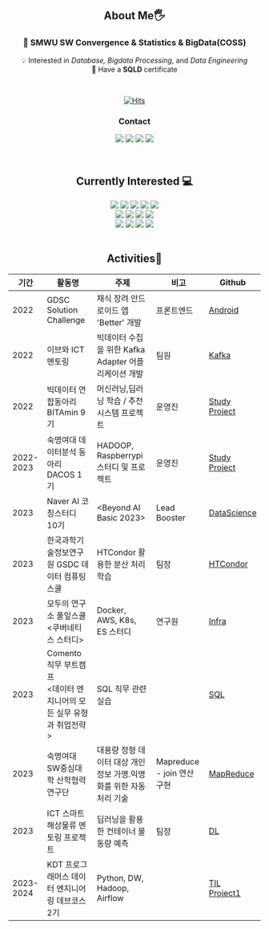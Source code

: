 <!-- ![header](https://capsule-render.vercel.app/api?type=waving&color=FFB9B9&&height=200&section=header&text=Bokyung%20Lee&fontSize=50) -->

<div align="center">

## About Me🖐️
### 🏫 SMWU SW Convergence & Statistics & BigData(COSS)

💡 Interested in _Database, Bigdata Processing_, and _Data Engineering_   
📝 Have a **SQLD** certificate

<br>

[![Hits](https://hits.seeyoufarm.com/api/count/incr/badge.svg?url=https%3A%2F%2Fgithub.com%2Fbokyung124&count_bg=%239DCF78&title_bg=%231D1D1D&icon=github.svg&icon_color=%23E7E7E7&title=HI&edge_flat=true)](https://hits.seeyoufarm.com)

### Contact
<a href="mailto:leebk1124@gmail.com"><img src="https://img.shields.io/badge/Gmail-EA4335?style=flat-square&logo=Gmail&logoColor=white"/></a>
<a href="https://bokyung124.github.io"><img src="https://img.shields.io/badge/GitHub%20Blog-696969?style=flat-square&logo=Github&logoColor=white"/></a> 
<a href="https://gnuykob.tistory.com"><img src="https://img.shields.io/badge/Tistory-000000?style=flat-square&logo=Tistory&logoColor=white"/></a>
<a href="https://www.instagram.com/gnuykob_"><img src="https://img.shields.io/badge/Instagram-E4405F?style=flat-square&logo=Instagram&logoColor=white"/></a> 

</div>

<br>

<div align="center">

## Currently Interested 💻

<img src="https://img.shields.io/badge/Python-3766AB?style=flat-square&logo=Python&logoColor=white"/>
<img src="https://img.shields.io/badge/Java-007396?style=flat-square&logo=OpenJDK&logoColor=white"/>
<img src="https://img.shields.io/badge/MySQL-4479A1?style=flat-square&logo=MySQL&logoColor=white"/>
<img src="https://img.shields.io/badge/PostgreSQL-4169E1?style=flat-square&logo=PostgreSQL&logoColor=white"/>
<img src="https://img.shields.io/badge/MongoDB-47A248?style=flat-square&logo=MongoDB&logoColor=white"/>

<br>

<img src="https://img.shields.io/badge/Hadoop-66CCFF?style=flat-square&logo=Apache%20Hadoop&logoColor=white"/>
<img src="https://img.shields.io/badge/Kafka-231F20?style=flat-square&logo=Apache%20kafka&logoColor=white"/>
<img src="https://img.shields.io/badge/Spark-E25A1C?style=flat-square&logo=Apache%20Spark&logoColor=white"/>
<img src="https://img.shields.io/badge/Airflow-017CEE?style=flat-square&logo=Apache%20Airflow&logoColor=white"/>

<br>

<img src="https://img.shields.io/badge/Django-092E20?style=flat-square&logo=Django&logoColor=white"/>
<img src="https://img.shields.io/badge/Google BigQuery-669DF6?style=flat-square&logo=Google%20BigQuery&logoColor=white"/>
<img src="https://img.shields.io/badge/Snowflake-29B5E8?style=flat-square&logo=snowflake&logoColor=white"/>
<img src="https://img.shields.io/badge/AWS-232F3E?style=flat-square&logo=Amazon%20AWS&logoColor=white"/>


</div>

<br>

<div align="center">

## Activities🤍

|기간|활동명|주제|비고|Github|
|---|---|---|---|---|
|2022|GDSC Solution Challenge|채식 장려 안드로이드 앱 'Better' 개발|프론트엔드|[Android](https://github.com/bokyung124/30_Better)|
|2022|이브와 ICT 멘토링|빅데이터 수집을 위한 Kafka Adapter 어플리케이션 개발|팀원|[Kafka](https://github.com/bokyung124/ICT_Kafka)|
|2022|빅데이터 연합동아리 BITAmin 9기|머신러닝,딥러닝 학습 / 추천시스템 프로젝트|운영진|[Study](https://github.com/bokyung124/BITAmin)</br>[Project](https://github.com/bokyung124/bitamin-conference)|
|2022-2023|숙명여대 데이터분석 동아리 DACOS 1기|HADOOP, Raspberrypi 스터디 및 프로젝트|운영진|[Study](https://github.com/bokyung124/hadoop-pilot-pjt)</br>[Project](https://github.com/bokyung124/hadoop_raspberrypi)|
|2023|Naver AI 코칭스터디 10기|<Beyond AI Basic 2023>|Lead Booster|[DataScience](https://github.com/bokyung124/BoostCourse-Beyond-AI)|
|2023|한국과학기술정보연구원 GSDC 데이터 컴퓨팅 스쿨|HTCondor 활용한 분산 처리 학습|팀장|[HTCondor](https://github.com/bokyung124/GSDC_HTCondor)|
|2023|모두의 연구소 풀잎스쿨 <쿠버네티스 스터디>|Docker, AWS, K8s, ES 스터디|연구원|[Infra](https://github.com/bokyung124/infra-study)|
|2023|Comento 직무 부트캠프 </br> <데이터 엔지니어의 모든 실무 유형과 취업전략>|SQL 직무 관련 실습||[SQL](https://github.com/bokyung124/comento_DB)|
|2023|숙명여대 SW중심대학 산학협력연구단|대용량 정형 데이터 대상 개인정보 가명.익명화를 위한 자동처리 기술|Mapreduce - join 연산 구현|[MapReduce](https://github.com/bokyung124/MapReduce_InnerJoin)|
|2023|ICT 스마트 해상물류 멘토링 프로젝트|딥러닝을 활용한 컨테이너 물동량 예측|팀장|[DL](https://github.com/bokyung124/ICT_DL)|
|2023-2024|KDT 프로그래머스 데이터 엔지니어링 데브코스 2기|Python, DW, Hadoop, Airflow||[TIL](https://bokyung124.github.io/categories.html#h-Data%20Engineering)<br>[Project1](https://github.com/bokyung124/tech_dashboard/tree/main)|

<!--

<br>

<div align="center">

## 💻 Studying 💻

### Currently Interested

<img src="https://img.shields.io/badge/Python-3766AB?style=flat-square&logo=Python&logoColor=white"/>
<img src="https://img.shields.io/badge/Java-007396?style=flat-square&logo=OpenJDK&logoColor=white"/>
<img src="https://img.shields.io/badge/MySQL-4479A1?style=flat-square&logo=MySQL&logoColor=white"/>
<img src="https://img.shields.io/badge/PostgreSQL-4169E1?style=flat-square&logo=PostgreSQL&logoColor=white"/>
<img src="https://img.shields.io/badge/MongoDB-47A248?style=flat-square&logo=MongoDB&logoColor=white"/>

<br>

<img src="https://img.shields.io/badge/Hadoop-66CCFF?style=flat-square&logo=Apache%20Hadoop&logoColor=white"/>
<img src="https://img.shields.io/badge/Kafka-231F20?style=flat-square&logo=Apache%20kafka&logoColor=white"/>
<img src="https://img.shields.io/badge/Spark-E25A1C?style=flat-square&logo=Apache%20Spark&logoColor=white"/>
<img src="https://img.shields.io/badge/Google BigQuery-669DF6?style=flat-square&logo=Google%20BigQuery&logoColor=white"/>
<img src="https://img.shields.io/badge/Django-092E20?style=flat-square&logo=Django&logoColor=white"/>


<br>


### Languages

<img src="https://img.shields.io/badge/Python-3766AB?style=flat-square&logo=Python&logoColor=white"/>
<img src="https://img.shields.io/badge/Java-007396?style=flat-square&logo=OpenJDK&logoColor=white"/>
<img src="https://img.shields.io/badge/C-A8B9CC?style=flat-square&logo=C&logoColor=white"/>
<img src="https://img.shields.io/badge/Linux-FCC624?style=flat-square&logo=Linux&logoColor=white"/>
<br>
<img src="https://img.shields.io/badge/R-276DC3?style=flat-square&logo=R&logoColor=white"/> 
<img src="https://img.shields.io/badge/SAS-0072C6?style=flat-square&logo=SAS&logoColor=white"/>
<img src="https://img.shields.io/badge/Arduino-00979D?style=flat-square&logo=Arduino&logoColor=white"/>

<br>


### Python Libraries
<img src="https://img.shields.io/badge/pandas-150458?style=flat-square&logo=pandas&logoColor=white"/>
<img src="https://img.shields.io/badge/NumPy-013243?style=flat-square&logo=NumPy&logoColor=white"/>
<img src="https://img.shields.io/badge/PyTorch-EE4C2C?style=flat-square&logo=PyTorch&logoColor=white"/>
<img src="https://img.shields.io/badge/Tensorflow-FF6F00?style=flat-square&logo=TensorFlow&logoColor=white"/>
<img src="https://img.shields.io/badge/scikit learn-F7931E?style=flat-square&logo=scikit-learn&logoColor=white"/>
<img src="https://img.shields.io/badge/Keras-D00000?style=flat-square&logo=keras&logoColor=white"/>
<img src="https://img.shields.io/badge/PySpark-E25A1C?style=flat-square&logo=Apache%20Spark&logoColor=white"/>


<br>

### Environments
<img src="https://img.shields.io/badge/macOS-000000?style=flat-square&logo=Apple&logoColor=white"/>
<img src="https://img.shields.io/badge/VSCode-007ACC?style=flat-square&logo=Visual%20Studio%20Code&logoColor=white"/>
<img src="https://img.shields.io/badge/Jupyter-F37626?style=flat-square&logo=Jupyter&logoColor=white"/>
<img src="https://img.shields.io/badge/Google Colab-F9AB00?style=flat-square&logo=Google%20Colab&logoColor=white"/>
<img src="https://img.shields.io/badge/Elipse-2C2255?style=flat-square&logo=Eclipse%20IDE&logoColor=white"/>
<img src="https://img.shields.io/badge/IntelliJ-000000?style=flat-square&logo=IntelliJ%20IDEA&logoColor=white"/>


<br>

<img src="https://img.shields.io/badge/Android Studio-3DDC84?style=flat-square&logo=Android&logoColor=white"/>
<img src="https://img.shields.io/badge/GitHub-181717?style=flat-square&logo=GitHub&logoColor=white"/>
<img src="https://img.shields.io/badge/Conda Forge-000000?style=flat-square&logo=Conda-Forge&logoColor=white"/>
<img src="https://img.shields.io/badge/Cloudera-F96702?style=flat-square&logo=Cloudera&logoColor=white"/>
<img src="https://img.shields.io/badge/Docker-2496ED?style=flat-square&logo=docker&logoColor=white"/>
<img src="https://img.shields.io/badge/Slack-4A154B?style=flat-square&logo=Slack&logoColor=white"/>
<img src="https://img.shields.io/badge/Notion-000000?style=flat-square&logo=Notion&logoColor=white"/>

-->


<!--
<h3 align="center">👩‍💻 My Github Stats 👩‍💻</h3>

![Anurag's GitHub stats](https://github-readme-stats.vercel.app/api?username=BoKyung124)

[![Top Langs](https://github-readme-stats.vercel.app/api/top-langs/?username=BoKyung124&layout=compact)](https://github.com/anuraghazra/github-readme-stats)
-->

